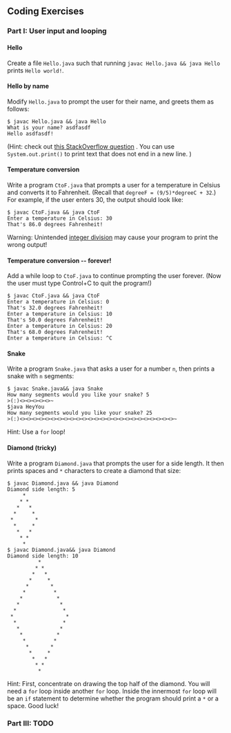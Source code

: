 ## Coding Exercises
<!--- based on http://www.cs.cornell.edu/courses/cs1112/2017sp/#templates/exercises -->

### Part I: User input and looping
#### Hello
Create a file `Hello.java` such that running `javac Hello.java && java Hello` prints
```Hello world!```.
#### Hello by name
Modify `Hello.java` to prompt the user for their name, and greets them as follows:
```
$ javac Hello.java && java Hello
What is your name? asdfasdf
Hello asdfasdf!
```
(Hint: check out [this StackOverflow question](https://stackoverflow.com/questions/5287538/how-can-i-get-the-user-input-in-java) . You can use `System.out.print()` to print text that does not end in a new line. )
#### Temperature conversion
Write a program `CtoF.java` that prompts a user for a temperature in Celsius and converts it to Fahrenheit.
(Recall that `degreeF = (9/5)*degreeC + 32`.)
For example, if the user enters 30, the output should look like:
```
$ javac CtoF.java && java CtoF
Enter a temperature in Celsius: 30
That's 86.0 degrees Fahrenheit!
```
Warning: Unintended [integer division](https://stackoverflow.com/questions/2909451/simple-division-in-java-is-this-a-bug-or-a-feature) may cause your program to print the wrong output!
#### Temperature conversion -- forever!
Add a while loop to `CtoF.java` to continue prompting the user forever.
(Now the user must type Control+C to quit the program!)
```
$ javac CtoF.java && java CtoF
Enter a temperature in Celsius: 0
That's 32.0 degrees Fahrenheit!
Enter a temperature in Celsius: 10
That's 50.0 degrees Fahrenheit!
Enter a temperature in Celsius: 20
That's 68.0 degrees Fahrenheit!
Enter a temperature in Celsius: ^C
```

#### Snake
Write a program `Snake.java` that asks a user for a number `n`, then prints a snake with `n` segments:
```
$ javac Snake.java&& java Snake
How many segments would you like your snake? 5
>(:)<><><><><>~
$java HeyYou
How many segments would you like your snake? 25
>(:)<><><><><><><><><><><><><><><><><><><><><><><><><>~
```
Hint: Use a `for` loop!

#### Diamond (tricky)
Write a program `Diamond.java` that prompts the user for a side length.
It then prints spaces and `*` characters to create a diamond that size:
```
$ javac Diamond.java && java Diamond
Diamond side length: 5
     *
    * *
   *   *
  *     *
 *       *
  *     *
   *   *
    * *
     *
$ javac Diamond.java&& java Diamond
Diamond side length: 10
          *
         * *
        *   *
       *     *
      *       *
     *         *
    *           *
   *             *
  *               *
 *                 *
  *               *
   *             *
    *           *
     *         *
      *       *
       *     *
        *   *
         * *
          *
```
Hint: First, concentrate on drawing the top half of the diamond.
You will need a `for` loop inside another `for` loop.
Inside the innermost `for` loop will be an `if` statement to determine whether the program should print a `*` or a space.
Good luck!

<!---
#### Random numbers and geometry
Consder a circle of radius r=1 centered at (0,0),
and a square with side length 2 centered at (0,0).
<img src="https://learntofish.files.wordpress.com/2010/10/circle_and_square.png" alt="Drawing" width=200/>

Compute a point with random coordinates (x,y) in the square by
```java
double x = 2.0 * java.util.Random() - 1.0;
double y = 2.0 * java.util.Random() - 1.0;
```
Print the random coordinates.
Print "INSIDE" if the point (x,y) is inside the circle, and "OUTSIDE" otherwise.
(Recall that the inside of the circle is the set of points (a,b) such that `a^2 + b^2 <= 1`.)
-->



### Part III: TODO
